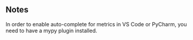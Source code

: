 ## Notes

In order to enable auto-complete for metrics in VS Code or PyCharm, you need to have a mypy plugin installed.
